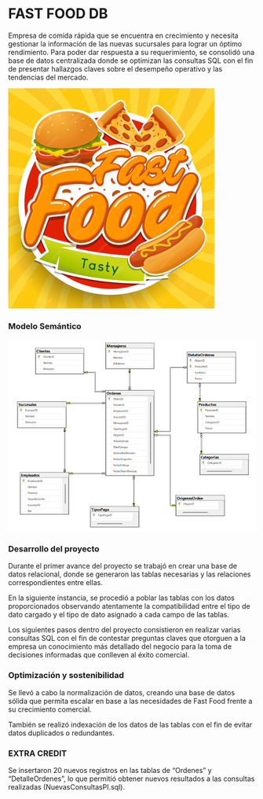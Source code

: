 # FAST FOOD DB

Empresa de comida rápida que se encuentra en crecimiento y necesita gestionar la información de las nuevas sucursales para lograr un óptimo rendimiento.
Para poder dar respuesta a su requerimiento, se consolidó una base de datos centralizada donde se optimizan las consultas SQL con el fin de presentar  hallazgos claves sobre el desempeño operativo y las tendencias del mercado.

![Logo](Imagenes/logoFastFood.png)

### Modelo Semántico

![ModeloSemantico](Imagenes/modeloSemantico.png)

### Desarrollo del proyecto

Durante el primer avance del proyecto se trabajó en crear una base de datos relacional, donde se generaron las tablas necesarias y las relaciones correspondientes entre ellas.

En la siguiente instancia, se procedió a poblar las tablas con los datos proporcionados observando atentamente la compatibilidad entre el tipo de dato cargado y el tipo de dato asignado a cada campo de las tablas.

Los siguientes pasos dentro del  proyecto consistieron en  realizar varias consultas SQL con el fin de contestar preguntas claves que otorguen a la empresa un conocimiento más detallado del negocio para la toma de decisiones informadas que conlleven al éxito comercial.

### Optimización y sostenibilidad

Se llevó a cabo la normalización de datos, creando una base de datos sólida que permita escalar en base a las necesidades de Fast Food frente a su crecimiento comercial.

También se realizó indexación de los datos de las tablas con el fin de evitar datos duplicados o redundantes.

### EXTRA CREDIT

Se insertaron 20 nuevos registros en las tablas de “Ordenes” y “DetalleOrdenes”, lo que permitió obtener nuevos resultados a las consultas realizadas (NuevasConsultasPI.sql).

